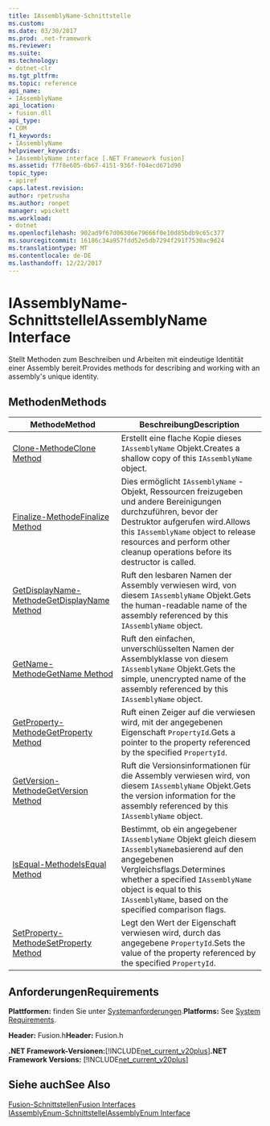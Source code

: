```yaml
---
title: IAssemblyName-Schnittstelle
ms.custom: 
ms.date: 03/30/2017
ms.prod: .net-framework
ms.reviewer: 
ms.suite: 
ms.technology:
- dotnet-clr
ms.tgt_pltfrm: 
ms.topic: reference
api_name:
- IAssemblyName
api_location:
- fusion.dll
api_type:
- COM
f1_keywords:
- IAssemblyName
helpviewer_keywords:
- IAssemblyName interface [.NET Framework fusion]
ms.assetid: f7f8e605-6b67-4151-936f-f04ecd671d90
topic_type:
- apiref
caps.latest.revision: 
author: rpetrusha
ms.author: ronpet
manager: wpickett
ms.workload:
- dotnet
ms.openlocfilehash: 902ad9f67d06306e79666f0e10d85bdb9c65c377
ms.sourcegitcommit: 16186c34a957fdd52e5db7294f291f7530ac9d24
ms.translationtype: MT
ms.contentlocale: de-DE
ms.lasthandoff: 12/22/2017
---
```

# <a name="iassemblyname-interface"></a><span data-ttu-id="87651-102">IAssemblyName-Schnittstelle</span><span class="sxs-lookup"><span data-stu-id="87651-102">IAssemblyName Interface</span></span>
<span data-ttu-id="87651-103">Stellt Methoden zum Beschreiben und Arbeiten mit eindeutige Identität einer Assembly bereit.</span><span class="sxs-lookup"><span data-stu-id="87651-103">Provides methods for describing and working with an assembly's unique identity.</span></span>  
  
## <a name="methods"></a><span data-ttu-id="87651-104">Methoden</span><span class="sxs-lookup"><span data-stu-id="87651-104">Methods</span></span>  
  
|<span data-ttu-id="87651-105">Methode</span><span class="sxs-lookup"><span data-stu-id="87651-105">Method</span></span>|<span data-ttu-id="87651-106">Beschreibung</span><span class="sxs-lookup"><span data-stu-id="87651-106">Description</span></span>|  
|------------|-----------------|  
|[<span data-ttu-id="87651-107">Clone-Methode</span><span class="sxs-lookup"><span data-stu-id="87651-107">Clone Method</span></span>](../../../../docs/framework/unmanaged-api/fusion/iassemblyname-clone-method.md)|<span data-ttu-id="87651-108">Erstellt eine flache Kopie dieses `IAssemblyName` Objekt.</span><span class="sxs-lookup"><span data-stu-id="87651-108">Creates a shallow copy of this `IAssemblyName` object.</span></span>|  
|[<span data-ttu-id="87651-109">Finalize-Methode</span><span class="sxs-lookup"><span data-stu-id="87651-109">Finalize Method</span></span>](../../../../docs/framework/unmanaged-api/fusion/iassemblyname-finalize-method.md)|<span data-ttu-id="87651-110">Dies ermöglicht `IAssemblyName` -Objekt, Ressourcen freizugeben und andere Bereinigungen durchzuführen, bevor der Destruktor aufgerufen wird.</span><span class="sxs-lookup"><span data-stu-id="87651-110">Allows this `IAssemblyName` object to release resources and perform other cleanup operations before its destructor is called.</span></span>|  
|[<span data-ttu-id="87651-111">GetDisplayName-Methode</span><span class="sxs-lookup"><span data-stu-id="87651-111">GetDisplayName Method</span></span>](../../../../docs/framework/unmanaged-api/fusion/iassemblyname-getdisplayname-method.md)|<span data-ttu-id="87651-112">Ruft den lesbaren Namen der Assembly verwiesen wird, von diesem `IAssemblyName` Objekt.</span><span class="sxs-lookup"><span data-stu-id="87651-112">Gets the human-readable name of the assembly referenced by this `IAssemblyName` object.</span></span>|  
|[<span data-ttu-id="87651-113">GetName-Methode</span><span class="sxs-lookup"><span data-stu-id="87651-113">GetName Method</span></span>](../../../../docs/framework/unmanaged-api/fusion/iassemblyname-getname-method.md)|<span data-ttu-id="87651-114">Ruft den einfachen, unverschlüsselten Namen der Assemblyklasse von diesem `IAssemblyName` Objekt.</span><span class="sxs-lookup"><span data-stu-id="87651-114">Gets the simple, unencrypted name of the assembly referenced by this `IAssemblyName` object.</span></span>|  
|[<span data-ttu-id="87651-115">GetProperty-Methode</span><span class="sxs-lookup"><span data-stu-id="87651-115">GetProperty Method</span></span>](../../../../docs/framework/unmanaged-api/fusion/iassemblyname-getproperty-method.md)|<span data-ttu-id="87651-116">Ruft einen Zeiger auf die verwiesen wird, mit der angegebenen Eigenschaft `PropertyId`.</span><span class="sxs-lookup"><span data-stu-id="87651-116">Gets a pointer to the property referenced by the specified `PropertyId`.</span></span>|  
|[<span data-ttu-id="87651-117">GetVersion-Methode</span><span class="sxs-lookup"><span data-stu-id="87651-117">GetVersion Method</span></span>](../../../../docs/framework/unmanaged-api/fusion/iassemblyname-getversion-method.md)|<span data-ttu-id="87651-118">Ruft die Versionsinformationen für die Assembly verwiesen wird, von diesem `IAssemblyName` Objekt.</span><span class="sxs-lookup"><span data-stu-id="87651-118">Gets the version information for the assembly referenced by this `IAssemblyName` object.</span></span>|  
|[<span data-ttu-id="87651-119">IsEqual-Methode</span><span class="sxs-lookup"><span data-stu-id="87651-119">IsEqual Method</span></span>](../../../../docs/framework/unmanaged-api/fusion/iassemblyname-isequal-method.md)|<span data-ttu-id="87651-120">Bestimmt, ob ein angegebener `IAssemblyName` Objekt gleich diesem `IAssemblyName`basierend auf den angegebenen Vergleichsflags.</span><span class="sxs-lookup"><span data-stu-id="87651-120">Determines whether a specified `IAssemblyName` object is equal to this `IAssemblyName`, based on the specified comparison flags.</span></span>|  
|[<span data-ttu-id="87651-121">SetProperty-Methode</span><span class="sxs-lookup"><span data-stu-id="87651-121">SetProperty Method</span></span>](../../../../docs/framework/unmanaged-api/fusion/iassemblyname-setproperty-method.md)|<span data-ttu-id="87651-122">Legt den Wert der Eigenschaft verwiesen wird, durch das angegebene `PropertyId`.</span><span class="sxs-lookup"><span data-stu-id="87651-122">Sets the value of the property referenced by the specified `PropertyId`.</span></span>|  
  
## <a name="requirements"></a><span data-ttu-id="87651-123">Anforderungen</span><span class="sxs-lookup"><span data-stu-id="87651-123">Requirements</span></span>  
 <span data-ttu-id="87651-124">**Plattformen:** finden Sie unter [Systemanforderungen](../../../../docs/framework/get-started/system-requirements.md).</span><span class="sxs-lookup"><span data-stu-id="87651-124">**Platforms:** See [System Requirements](../../../../docs/framework/get-started/system-requirements.md).</span></span>  
  
 <span data-ttu-id="87651-125">**Header:** Fusion.h</span><span class="sxs-lookup"><span data-stu-id="87651-125">**Header:** Fusion.h</span></span>  
  
 <span data-ttu-id="87651-126">**.NET Framework-Versionen:**[!INCLUDE[net_current_v20plus](../../../../includes/net-current-v20plus-md.md)]</span><span class="sxs-lookup"><span data-stu-id="87651-126">**.NET Framework Versions:** [!INCLUDE[net_current_v20plus](../../../../includes/net-current-v20plus-md.md)]</span></span>  
  
## <a name="see-also"></a><span data-ttu-id="87651-127">Siehe auch</span><span class="sxs-lookup"><span data-stu-id="87651-127">See Also</span></span>  
 [<span data-ttu-id="87651-128">Fusion-Schnittstellen</span><span class="sxs-lookup"><span data-stu-id="87651-128">Fusion Interfaces</span></span>](../../../../docs/framework/unmanaged-api/fusion/fusion-interfaces.md)  
 [<span data-ttu-id="87651-129">IAssemblyEnum-Schnittstelle</span><span class="sxs-lookup"><span data-stu-id="87651-129">IAssemblyEnum Interface</span></span>](../../../../docs/framework/unmanaged-api/fusion/iassemblyenum-interface.md)
